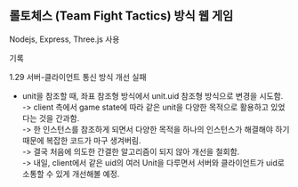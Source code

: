 ## 롤토체스 (Team Fight Tactics) 방식 웹 게임

Nodejs, Express, Three.js 사용

기록

1.29 서버-클라이언트 통신 방식 개선 실패

-   unit을 참조할 때, 좌표 참조형 방식에서 unit.uid 참조형 방식으로 변경을 시도함.  
    -> client 측에서 game state에 따라 같은 unit을 다양한 목적으로 활용하고 있었다는 것을 간과함.  
    -> 한 인스턴스를 참조하게 되면서 다양한 목적을 하나의 인스턴스가 해결해야 하기 때문에 복잡한 코드가 마구 생겨버림.  
    -> 결국 처음에 의도한 간결한 알고리즘이 되지 않아 개선을 철회함.  
    -> 내일, client에서 같은 uid의 여러 Unit을 다루면서 서버와 클라이언트가 uid로 소통할 수 있게 개선해볼 예정.
